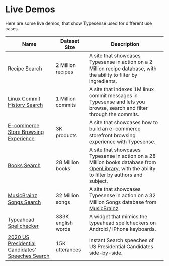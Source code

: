 # Live Demos

Here are some live demos, that show Typesense used for different use cases. 

| Name        | Dataset Size | Description |
| ----------- | ------------ | ----------- |
| [Recipe Search](https://recipe-search.typesense.org/) | 2 Million recipes | A site that showcases Typesense in action on a 2 Million recipe database, with the ability to filter by ingredients.|
| [Linux Commit History Search](https://linux-commits-search.typesense.org/) | 1 Million commits | A site that indexes 1M linux commit messages in Typesense and lets you browse, search and filter through the commits.|
| [E-commerce Store Browsing Experience](https://ecommerce-store.typesense.org/) | 3K products |A site that showcases how to build an e-commerce storefront browsing experience with Typesense. |
| [Books Search](https://books-search.typesense.org/) | 28 Million books | A site that showcases Typesense in action on a 28 Million books database from [OpenLibrary](https://openlibrary.org/), with the ability to filter by authors and subject. |
| [MusicBrainz Songs Search](https://songs-search.typesense.org/) | 32 Million songs | A site that showcases Typesense in action on a 32 Million Songs database from [MusicBrainz](https://musicbrainz.org/). |
| [Typeahead Spellchecker](https://spellcheck.typesense.org/) | 333K english words | A widget that mimics the typeahead spellcheckers on Android / iPhone keyboards. |
| [2020 US Presidential Candidates' Speeches Search](https://biden-trump-speeches-search.typesense.org/) | 15K utterances | Instant Search speeches of US Presidential Candidates side-by-side. |
